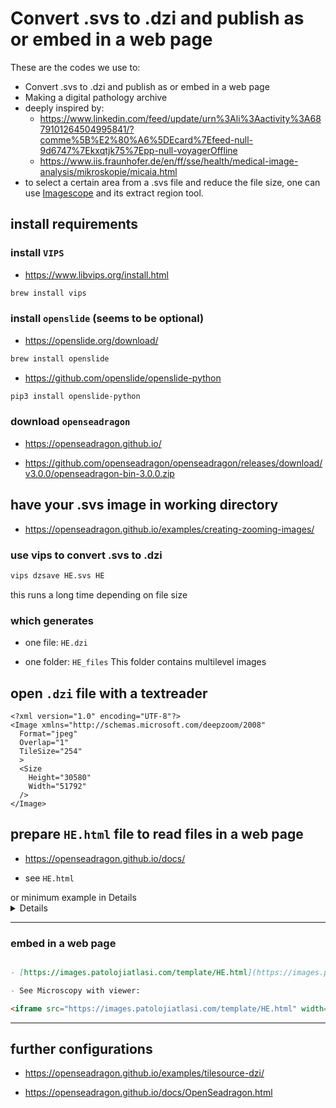 # Convert .svs to .dzi and publish as or embed in a web page 
These are the codes we use to:
- Convert .svs to .dzi and publish as or embed in a web page
- Making a digital pathology archive
- deeply inspired by:
  - https://www.linkedin.com/feed/update/urn%3Ali%3Aactivity%3A6879101264504995841/?comme%5B%E2%80%A6%5DEcard%7Efeed-null-9d6747%7Ekxqtjk75%7Epp-null-voyagerOffline
  - https://www.iis.fraunhofer.de/en/ff/sse/health/medical-image-analysis/mikroskopie/micaia.html
- to select a certain area from a .svs file and reduce the file size, one can use [Imagescope](https://www.leicabiosystems.com/digital-pathology/manage/aperio-imagescope/) and its extract region tool.

## install requirements

### install `VIPS`

- https://www.libvips.org/install.html

```zsh
brew install vips
```

### install `openslide` (seems to be optional)

- https://openslide.org/download/

```zsh
brew install openslide
```

- https://github.com/openslide/openslide-python

```zsh
pip3 install openslide-python
```

### download `openseadragon`

- https://openseadragon.github.io/

- https://github.com/openseadragon/openseadragon/releases/download/v3.0.0/openseadragon-bin-3.0.0.zip


## have your .svs image in working directory

- https://openseadragon.github.io/examples/creating-zooming-images/

### use vips to convert .svs to .dzi

```zsh
vips dzsave HE.svs HE
```

this runs a long time depending on file size


### which generates
 
- one file: `HE.dzi`

- one folder: `HE_files` This folder contains multilevel images

## open `.dzi` file with a textreader

```
<?xml version="1.0" encoding="UTF-8"?>
<Image xmlns="http://schemas.microsoft.com/deepzoom/2008"
  Format="jpeg"
  Overlap="1"
  TileSize="254"
  >
  <Size 
    Height="30580"
    Width="51792"
  />
</Image>
```

## prepare `HE.html` file to read files in a web page

- https://openseadragon.github.io/docs/

- see `HE.html` 
<summary>
or minimum example in Details
</summary>
<details>

```html
<meta charset="utf-8"/>
<div id="openseadragon1" style="width: 100%; height: 95%;"></div>
<script src="./openseadragon/openseadragon.min.js"></script>
<script type="text/javascript">
 var viewer = OpenSeadragon({
 id: 'openseadragon1',
 prefixUrl : './openseadragon/images/',
 tileSources: {
 Image: {
Url: './HE_files/', // name of image folder
TileSize: '254', // see .dzi file
Overlap: '1', // see .dzi file
Format: 'jpeg', // see .dzi file
ServerFormat: 'Default', // optional
xmlns: 'http://schemas.microsoft.com/deepzoom/2009', // see .dzi file
Size: {
 Width: '51792', // see .dzi file
 Height: '30580' // see .dzi file
 } 
 }}});
</script>
```

</details>



---

### embed in a web page

```markdown

- [https://images.patolojiatlasi.com/template/HE.html](https://images.patolojiatlasi.com/template/HE.html)

- See Microscopy with viewer: 

<iframe src="https://images.patolojiatlasi.com/template/HE.html" width="100%" height="400px"></iframe>

```



---

## further configurations

- https://openseadragon.github.io/examples/tilesource-dzi/

- https://openseadragon.github.io/docs/OpenSeadragon.html


